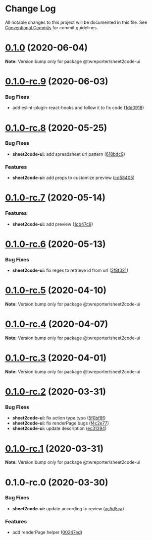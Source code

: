 # Change Log

All notable changes to this project will be documented in this file.
See [Conventional Commits](https://conventionalcommits.org) for commit guidelines.

# [0.1.0](https://github.com/twreporter/orangutan/compare/@twreporter/sheet2code-ui@0.1.0-rc.9...@twreporter/sheet2code-ui@0.1.0) (2020-06-04)

**Note:** Version bump only for package @twreporter/sheet2code-ui





# [0.1.0-rc.9](https://github.com/twreporter/orangutan/compare/@twreporter/sheet2code-ui@0.1.0-rc.8...@twreporter/sheet2code-ui@0.1.0-rc.9) (2020-06-03)


### Bug Fixes

* add eslint-plugin-react-hooks and follow it to fix code ([1dd0918](https://github.com/twreporter/orangutan/commit/1dd0918b471a487bf5eeaddbcece386585d7b4a4))





# [0.1.0-rc.8](https://github.com/twreporter/orangutan/compare/@twreporter/sheet2code-ui@0.1.0-rc.7...@twreporter/sheet2code-ui@0.1.0-rc.8) (2020-05-25)


### Bug Fixes

* **sheet2code-ui:** add spreadsheet url pattern ([618bdc9](https://github.com/twreporter/orangutan/commit/618bdc97e3a49c940a8a0eff9ce743c2e74e9f86))


### Features

* **sheet2code-ui:** add props to customize preview ([cd58405](https://github.com/twreporter/orangutan/commit/cd58405feb45f4bbe2bbc097864eafc8d0952bcc))





# [0.1.0-rc.7](https://github.com/twreporter/orangutan/compare/@twreporter/sheet2code-ui@0.1.0-rc.6...@twreporter/sheet2code-ui@0.1.0-rc.7) (2020-05-14)


### Features

* **sheet2code-ui:** add preview ([1db47c9](https://github.com/twreporter/orangutan/commit/1db47c9e6470082680a1dbf04df55d32bce52b7f))





# [0.1.0-rc.6](https://github.com/twreporter/orangutan/compare/@twreporter/sheet2code-ui@0.1.0-rc.5...@twreporter/sheet2code-ui@0.1.0-rc.6) (2020-05-13)


### Bug Fixes

* **sheet2code-ui:** fix regex to retrieve id from url ([2f8f321](https://github.com/twreporter/orangutan/commit/2f8f321e67efe8b5c10f41740fe5c023a6a06fcd))





# [0.1.0-rc.5](https://github.com/twreporter/orangutan/compare/@twreporter/sheet2code-ui@0.1.0-rc.4...@twreporter/sheet2code-ui@0.1.0-rc.5) (2020-04-10)

**Note:** Version bump only for package @twreporter/sheet2code-ui





# [0.1.0-rc.4](https://github.com/twreporter/orangutan/compare/@twreporter/sheet2code-ui@0.1.0-rc.3...@twreporter/sheet2code-ui@0.1.0-rc.4) (2020-04-07)

**Note:** Version bump only for package @twreporter/sheet2code-ui





# [0.1.0-rc.3](https://github.com/twreporter/orangutan/compare/@twreporter/sheet2code-ui@0.1.0-rc.2...@twreporter/sheet2code-ui@0.1.0-rc.3) (2020-04-01)

**Note:** Version bump only for package @twreporter/sheet2code-ui





# [0.1.0-rc.2](https://github.com/twreporter/orangutan/compare/@twreporter/sheet2code-ui@0.1.0-rc.1...@twreporter/sheet2code-ui@0.1.0-rc.2) (2020-03-31)


### Bug Fixes

* **sheet2code-ui:** fix action type typo ([5f0bf8f](https://github.com/twreporter/orangutan/commit/5f0bf8fd69a49e16f3c430655cf5af7097ba6cbb))
* **sheet2code-ui:** fix renderPage bugs ([f4c2e77](https://github.com/twreporter/orangutan/commit/f4c2e775e02647bda9de804d0511cdc73550bcf2))
* **sheet2code-ui:** update description ([ec31394](https://github.com/twreporter/orangutan/commit/ec31394a062f5288e45df780b10bf393b06771a3))





# [0.1.0-rc.1](https://github.com/twreporter/orangutan/compare/@twreporter/sheet2code-ui@0.1.0-rc.0...@twreporter/sheet2code-ui@0.1.0-rc.1) (2020-03-31)

**Note:** Version bump only for package @twreporter/sheet2code-ui





# 0.1.0-rc.0 (2020-03-30)


### Bug Fixes

* **sheet2code-ui:** update according to review ([ac5d5ca](https://github.com/twreporter/orangutan/commit/ac5d5cab528429920ef1d3f5d5663a33c79ae5fe))


### Features

* add renderPage helper ([00247ed](https://github.com/twreporter/orangutan/commit/00247eddce39da637014d6fb29a3daa54891f6a1))
